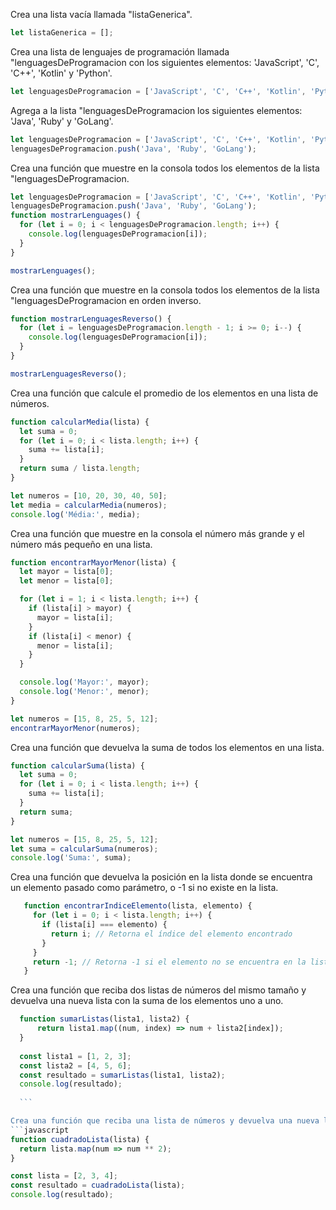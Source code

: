 Crea una lista vacía llamada "listaGenerica".
```javascript
let listaGenerica = [];
```
Crea una lista de lenguajes de programación llamada "lenguagesDeProgramacion con los siguientes elementos: 'JavaScript', 'C', 'C++', 'Kotlin' y 'Python'.
```javascript
let lenguagesDeProgramacion = ['JavaScript', 'C', 'C++', 'Kotlin', 'Python'];
```
Agrega a la lista "lenguagesDeProgramacion los siguientes elementos: 'Java', 'Ruby' y 'GoLang'.
```javascript
let lenguagesDeProgramacion = ['JavaScript', 'C', 'C++', 'Kotlin', 'Python'];
lenguagesDeProgramacion.push('Java', 'Ruby', 'GoLang');
```
Crea una función que muestre en la consola todos los elementos de la lista "lenguagesDeProgramacion.
```javascript
let lenguagesDeProgramacion = ['JavaScript', 'C', 'C++', 'Kotlin', 'Python'];
lenguagesDeProgramacion.push('Java', 'Ruby', 'GoLang');
function mostrarLenguages() {
  for (let i = 0; i < lenguagesDeProgramacion.length; i++) {
    console.log(lenguagesDeProgramacion[i]);
  }
}

mostrarLenguages();
```
Crea una función que muestre en la consola todos los elementos de la lista "lenguagesDeProgramacion en orden inverso.
```javascript
function mostrarLenguagesReverso() {
  for (let i = lenguagesDeProgramacion.length - 1; i >= 0; i--) {
    console.log(lenguagesDeProgramacion[i]);
  }
}

mostrarLenguagesReverso();
```
Crea una función que calcule el promedio de los elementos en una lista de números.
```javascript
function calcularMedia(lista) {
  let suma = 0;
  for (let i = 0; i < lista.length; i++) {
    suma += lista[i];
  }
  return suma / lista.length;
}

let numeros = [10, 20, 30, 40, 50];
let media = calcularMedia(numeros);
console.log('Média:', media);
```
Crea una función que muestre en la consola el número más grande y el número más pequeño en una lista.
```javascript
function encontrarMayorMenor(lista) {
  let mayor = lista[0];
  let menor = lista[0];

  for (let i = 1; i < lista.length; i++) {
    if (lista[i] > mayor) {
      mayor = lista[i];
    }
    if (lista[i] < menor) {
      menor = lista[i];
    }
  }

  console.log('Mayor:', mayor);
  console.log('Menor:', menor);
}

let numeros = [15, 8, 25, 5, 12];
encontrarMayorMenor(numeros);
```

Crea una función que devuelva la suma de todos los elementos en una lista.
```javascript
function calcularSuma(lista) {
  let suma = 0;
  for (let i = 0; i < lista.length; i++) {
    suma += lista[i];
  }
  return suma;
}

let numeros = [15, 8, 25, 5, 12];
let suma = calcularSuma(numeros);
console.log('Suma:', suma);
```

Crea una función que devuelva la posición en la lista donde se encuentra un elemento pasado como parámetro, o -1 si no existe en la lista.
```javascript
   function encontrarIndiceElemento(lista, elemento) {
     for (let i = 0; i < lista.length; i++) {
       if (lista[i] === elemento) {
         return i; // Retorna el índice del elemento encontrado
       }
     }
     return -1; // Retorna -1 si el elemento no se encuentra en la lista
   }
   ```

Crea una función que reciba dos listas de números del mismo tamaño y devuelva una nueva lista con la suma de los elementos uno a uno.
  ```javascript
    function sumarListas(lista1, lista2) {
        return lista1.map((num, index) => num + lista2[index]);
    }
    
    const lista1 = [1, 2, 3];
    const lista2 = [4, 5, 6];
    const resultado = sumarListas(lista1, lista2);
    console.log(resultado);  
    
    ```

Crea una función que reciba una lista de números y devuelva una nueva lista con el cuadrado de cada número.
```javascript
function cuadradoLista(lista) {
    return lista.map(num => num ** 2);
}

const lista = [2, 3, 4];
const resultado = cuadradoLista(lista);
console.log(resultado);  

```
